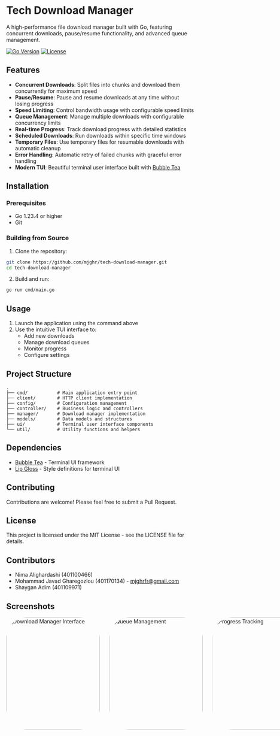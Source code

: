 # Tech Download Manager

A high-performance file download manager built with Go, featuring concurrent downloads, pause/resume functionality, and advanced queue management.

[![Go Version](https://img.shields.io/badge/Go-1.23.4-blue.svg)](https://golang.org)
[![License](https://img.shields.io/badge/License-MIT-green.svg)](LICENSE)

## Features

- **Concurrent Downloads**: Split files into chunks and download them concurrently for maximum speed
- **Pause/Resume**: Pause and resume downloads at any time without losing progress
- **Speed Limiting**: Control bandwidth usage with configurable speed limits
- **Queue Management**: Manage multiple downloads with configurable concurrency limits
- **Real-time Progress**: Track download progress with detailed statistics
- **Scheduled Downloads**: Run downloads within specific time windows
- **Temporary Files**: Use temporary files for resumable downloads with automatic cleanup
- **Error Handling**: Automatic retry of failed chunks with graceful error handling
- **Modern TUI**: Beautiful terminal user interface built with [Bubble Tea](https://github.com/charmbracelet/bubbletea)

## Installation

### Prerequisites
- Go 1.23.4 or higher
- Git

### Building from Source

1. Clone the repository:
```bash
git clone https://github.com/mjghr/tech-download-manager.git
cd tech-download-manager
```

2. Build and run:
```bash
go run cmd/main.go
```

## Usage

1. Launch the application using the command above
2. Use the intuitive TUI interface to:
   - Add new downloads
   - Manage download queues
   - Monitor progress
   - Configure settings

## Project Structure

```
.
├── cmd/           # Main application entry point
├── client/        # HTTP client implementation
├── config/        # Configuration management
├── controller/    # Business logic and controllers
├── manager/       # Download manager implementation
├── models/        # Data models and structures
├── ui/            # Terminal user interface components
└── util/          # Utility functions and helpers
```

## Dependencies

- [Bubble Tea](https://github.com/charmbracelet/bubbletea) - Terminal UI framework
- [Lip Gloss](https://github.com/charmbracelet/lipgloss) - Style definitions for terminal UI

## Contributing

Contributions are welcome! Please feel free to submit a Pull Request.

## License

This project is licensed under the MIT License - see the LICENSE file for details.

## Contributors

- Nima Alighardashi (401100466)
- Mohammad Javad Gharegozlou (401170134) - mjghrfr@gmail.com
- Shaygan Adim (401109971)

## Screenshots

<div style="display: flex; gap: 25px;">
  <img src="https://iili.io/3zG949f.png" alt="Download Manager Interface" width="250" height=300 style="border-radius: 55px;" />
  <img src="https://iili.io/3zG96u4.png" alt="Queue Management" width="250" height=300 style="border-radius: 55px;" />
  <img src="https://iili.io/3zG9Pwl.png" alt="Progress Tracking" width="250" height=300 style="border-radius: 55px;" />
</div>

